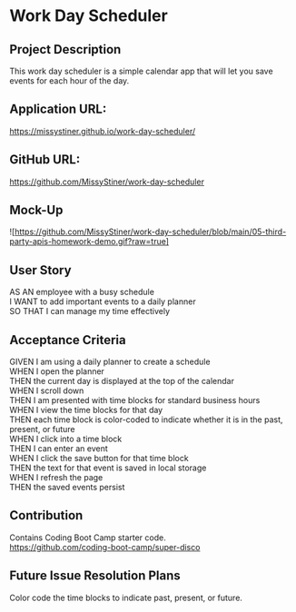 # Work Day Scheduler

## Project Description
This work day scheduler is a simple calendar app that will let you save events for each hour of the day.

## Application URL:
https://missystiner.github.io/work-day-scheduler/

## GitHub URL:
https://github.com/MissyStiner/work-day-scheduler

## Mock-Up
![https://github.com/MissyStiner/work-day-scheduler/blob/main/05-third-party-apis-homework-demo.gif?raw=true]

## User Story
AS AN employee with a busy schedule<br>
I WANT to add important events to a daily planner<br>
SO THAT I can manage my time effectively

## Acceptance Criteria
GIVEN I am using a daily planner to create a schedule<br>
WHEN I open the planner<br>
THEN the current day is displayed at the top of the calendar<br>
WHEN I scroll down<br>
THEN I am presented with time blocks for standard business hours<br>
WHEN I view the time blocks for that day<br>
THEN each time block is color-coded to indicate whether it is in the past, present, or future<br>
WHEN I click into a time block<br>
THEN I can enter an event<br>
WHEN I click the save button for that time block<br>
THEN the text for that event is saved in local storage<br>
WHEN I refresh the page<br>
THEN the saved events persist

## Contribution
Contains Coding Boot Camp starter code. <br>
https://github.com/coding-boot-camp/super-disco

## Future Issue Resolution Plans
Color code the time blocks to indicate past, present, or future.